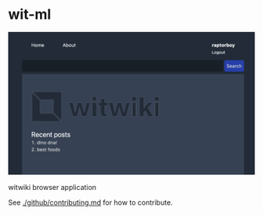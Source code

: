 # wit-ml

![witwiki preview](./img//snap.png)

witwiki browser application

See [./github/contributing.md](.github/contributing.md) for how to contribute.
